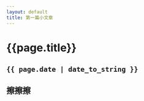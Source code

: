 ```yaml
---
layout: default
title: 第一篇小文章
---
```


# {{page.title}}
``{{ page.date | date_to_string }}``
---

## 擦擦擦
